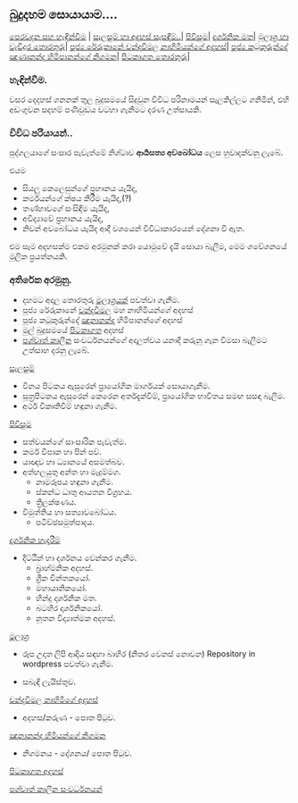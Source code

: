 ## බුදුදහම සොයායාම....

[පෙරවදන සහ හැඳින්වීම](/index.md) |
[සැලසුම් හා අදහස් සැසඳීම්..](/page1.md)|
[පිවිසුම](/page2.md)|
[දාර්ශනික මත](/page3.md)|
[මූලාශ්‍ර හා වැඩිදුර තොරතුරු](/page4.md)|
[පූජ්‍ය රේරුකානේ චන්දවිමල නාහිමියන්ගේ අදහස්](/page5.md)|
[පූජ්‍ය කටුකුරුන්දේ ඤාණානන්ද හිමිපානන්ගේ නිගමන](/page6.md)|
[පිටකාගත තොරතුරු](/page7.md)|


### හැඳින්වීම.
වසර දෙදහස් ගනනක් තුල බුදුසමයේ සිදුවුන විවිධ පරිනාමයන් සැලකිල්ලට ගනිමින්, එහි අඩංගුවන සදහම් පණිවුඩය වටහා ගැනීමට දරණ උත්සායකි.

### විවිධ පරියායන්..
පුද්ගලයාගේ සංසාර පැවැත්මේ නිශ්ටාව **ආර්‍යසත්‍ය අවබෝධය** ලෙස හුවාදක්වනු ලැබේ.

එයම 
- සියලු කෙලෙසුන්ගේ ප්‍රහානය යැයිද,
- කර්මයන්ගේ ක්ෂය කිරීම යැයිද,(?)
- තණ්හාවගේ සංසිඳීම යැයිද,
- අවිද්‍යාවේ ප්‍රහානය යැයිද,
- නිවන් අවබෝධය යැයිද ආදී වශයෙන් විවිධාකාරයෙන් දේශනා වී ඇත.

එම සෑම අදහසක්ම එකම අරමුනක් කරා යොමුවේ දැයි  සොයා බැලීම, මෙම ගවේශනයේ මූලික ප්‍රයත්නයකි.

### අතිරේක අරමුනු.
- දහමට අදාල තොරතුරු [මූලාශ්‍රයක්](/page4.md) පවත්වා ගැනීම.
- පූජ්‍ය රේරුකානේ [චන්දවිමල](/page5.md) මහ නාහිමියන්ගේ අදහස්
- පූජ්‍ය කටුකුරුන්දේ [ඤානානන්ද](/page6.md) හිමිපානන්ගේ අදහස්
- මුල් බුදුසමයේ [පිටකාගත](/page7.md) අදහස්
- [පශ්චාත් කාලීන](/page8.md) සංවර්ධනයන්ගේ අදාලත්වය
යනාදී කරුනූ ගැන විමසා බැලීමට උත්සාහ දරනු ලැබේ.

[සැලසුම්](/page1.md)

- විනය පිටකය ඇසුරෙන් ප්‍රායෝගික මාර්ගයක් සොයාගැනීම.
- සූත්‍රපිටකය ඇසුරෙන් කෙරෙන අර්තදැක්වීම්, ප්‍රායෝගික භාවිතය සමඟ සසඳා බැලීම.
- අර්ථ විකෘතිවීම් හඳුනා ගැනීම.


[පිවිසුම](/page2.md)
- සත්වයන්ගේ සාංසාරික පැවැත්ම.
- කර්ම විපාක හා පින් පව්.
- යාඥාව හා ධ්‍යානයේ අසමත්බව.
- අත්හලයුතු අන්ත හා මැදුම්මග.
	- නාමරූපය හඳුනා ගැනීම.
	- ස්කන්ධ ධාතු ආයතන විග්‍රහය.
	- ත්‍රිලක්ෂණය.
- විමුත්තිය හා සත්‍යාවබෝධය.
	- පටිච්ඡසමුත්පාදය.

[දාර්ශනික හැදෑරීම්](/page3.md)
- දිට්ඨින් හා දර්ශනය වෙන්කර ගැනීම.
	- බ්‍රාහ්මනික අදහස්.
	- ග්‍රීක චින්තකයෝ.
	- මහායානිකයෝ.
	- හින්දු දාර්ශනික මත.
	- බටහිර දාර්ශනිකයෝ.
	- නූතන විද්‍යාත්මක අදහස්.


[මූලාශ්‍ර ](/page4.md)
+ රූප උදෘත ලිපි ආදිය සඳහා බාහිර (නිතර වෙනස් නොවන) Repository in wordpress පවත්වා ගැනීම.
- සබැඳි ලැයිස්තුව.

[චන්දවිමල නාහිමිගේ අදහස්](/page5.md)
- අදහස/කරුණ - පොත පිටුව.

[ඤානානන්ද හිමියන්ගේ නිගමන](/page6.md)
- නිගමනය - දේශනය/ පොත පිටුව.

[පිටකාගත අදහස්](/page7.md)

[පශ්චාත් කාලීන සංවර්ධනයන්](/page8.md)